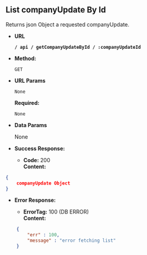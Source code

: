 **List companyUpdate By Id**
----
  Returns json Object a requested companyUpdate.

* **URL**

  **`/ api / getCompanyUpdateById / :companyUpdateId`**

* **Method:**

  `GET`
  
*  **URL Params**
    
    `None`

   **Required:**
 
   `None`

* **Data Params**

  None

* **Success Response:**

  * **Code:** 200 <br />
    **Content:**
```json
{
	companyUpdate Object
}
```
 
* **Error Response:**

  * **ErrorTag:** 100 (DB ERROR) <br />
    **Content:** 
```json
    {
        "err" : 100, 
        "message" : "error fetching list"
    }
```